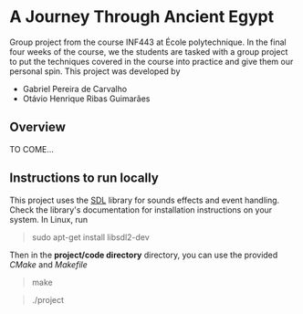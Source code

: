 # A Journey Through Ancient Egypt

Group project from the course INF443 at École polytechnique. In the final four weeks of the course, we the students are tasked with a group project to put the techniques covered in the course into practice and give them our personal spin. This project was developed by 

- Gabriel Pereira de Carvalho
- Otávio Henrique Ribas Guimarães

## Overview

TO COME...

## Instructions to run locally

This project uses the [SDL](https://wiki.libsdl.org/SDL2/Installation) library for sounds effects and event handling. Check the library's documentation for installation instructions on your system. In Linux, run

> sudo apt-get install libsdl2-dev

Then in the **project/code directory** directory, you can use the provided *CMake* and *Makefile*

> make

>./project
